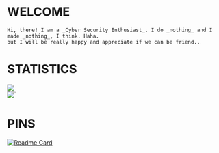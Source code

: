 # __WELCOME__

    Hi, there! I am a _Cyber Security Enthusiast_. I do _nothing_ and I made _nothing_, I think. Haha.
    but I will be really happy and appreciate if we can be friend.. 

# __STATISTICS__
<div>
    <a href="https://github.com/th3rdctrl/" target="_blank">
        <img src="https://activity-graph.herokuapp.com/graph?username=th3rdctrl&theme=redical">
    </a>
</div>
<div style="display:flex; flex-direction:row; justify-align:center;">
  <a href="https://github.com/th3rdctrl/" target="_blank">
      <img align="center" src="https://github-readme-streak-stats.herokuapp.com/?user=th3rdctrl&show_icons=true&locale=en&layout=compact&theme=radical" />
  </a>
  <a href="https://github.com/th3rdctrl/" target="_blank">
      <img align="center" src = "https://github-readme-stats.vercel.app/api?username=th3rdctrl&show_icons=true&theme=radical&line_height=28" style="width:47%;"/>
  </a>
</div>

# __PINS__
[![Readme Card](https://github-readme-stats.vercel.app/api/pin/?username=th3rdctrl&repo=CDN)](https://github.com/th3rdctrl/CDN)
